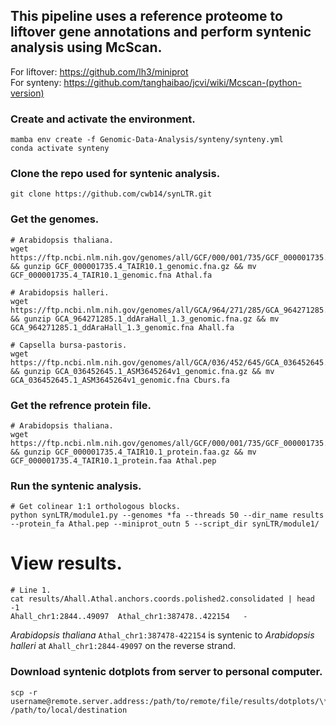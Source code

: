 ## This pipeline uses a reference proteome to liftover gene annotations and perform syntenic analysis using McScan.
For liftover: https://github.com/lh3/miniprot  
For synteny: https://github.com/tanghaibao/jcvi/wiki/Mcscan-(python-version)

### Create and activate the environment.
```
mamba env create -f Genomic-Data-Analysis/synteny/synteny.yml 
conda activate synteny
```
### Clone the repo used for syntenic analysis. 
```
git clone https://github.com/cwb14/synLTR.git
```
### Get the genomes. 
```
# Arabidopsis thaliana.
wget https://ftp.ncbi.nlm.nih.gov/genomes/all/GCF/000/001/735/GCF_000001735.4_TAIR10.1/GCF_000001735.4_TAIR10.1_genomic.fna.gz && gunzip GCF_000001735.4_TAIR10.1_genomic.fna.gz && mv GCF_000001735.4_TAIR10.1_genomic.fna Athal.fa

# Arabidopsis halleri.
wget https://ftp.ncbi.nlm.nih.gov/genomes/all/GCA/964/271/285/GCA_964271285.1_ddAraHall_1.3/GCA_964271285.1_ddAraHall_1.3_genomic.fna.gz && gunzip GCA_964271285.1_ddAraHall_1.3_genomic.fna.gz && mv GCA_964271285.1_ddAraHall_1.3_genomic.fna Ahall.fa

# Capsella bursa-pastoris.
wget https://ftp.ncbi.nlm.nih.gov/genomes/all/GCA/036/452/645/GCA_036452645.1_ASM3645264v1/GCA_036452645.1_ASM3645264v1_genomic.fna.gz && gunzip GCA_036452645.1_ASM3645264v1_genomic.fna.gz && mv GCA_036452645.1_ASM3645264v1_genomic.fna Cburs.fa
```

### Get the refrence protein file. 
```
# Arabidopsis thaliana.
wget https://ftp.ncbi.nlm.nih.gov/genomes/all/GCF/000/001/735/GCF_000001735.4_TAIR10.1/GCF_000001735.4_TAIR10.1_protein.faa.gz && gunzip GCF_000001735.4_TAIR10.1_protein.faa.gz && mv GCF_000001735.4_TAIR10.1_protein.faa Athal.pep
```
### Run the syntenic analysis.
```
# Get colinear 1:1 orthologous blocks. 
python synLTR/module1.py --genomes *fa --threads 50 --dir_name results --protein_fa Athal.pep --miniprot_outn 5 --script_dir synLTR/module1/
```

# View results.
```
# Line 1.
cat results/Ahall.Athal.anchors.coords.polished2.consolidated | head -1
Ahall_chr1:2844..49097	Athal_chr1:387478..422154	-
```
*Arabidopsis thaliana* `Athal_chr1:387478-422154` is syntenic to *Arabidopsis halleri* at `Ahall_chr1:2844-49097` on the reverse strand.  


### Download syntenic dotplots from server to personal computer. 
```
scp -r username@remote.server.address:/path/to/remote/file/results/dotplots/\*pdf /path/to/local/destination
```

